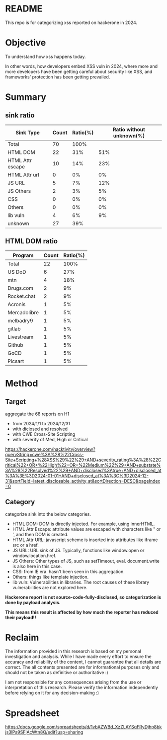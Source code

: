 # README

This repo is for categorizing xss reported on hackerone in 2024.

# Objective

To understand how xss happens today.

In other words, how developers embed XSS vuln in 2024, where more and more developers have been getting careful about security like XSS, and frameworks' protection has been getting prevailed.

# Summary

## sink ratio

|Sink Type|Count|Ratio(%)|Ratio without unknown(%)|
| -- | -- | -- | -- |
|Total|70|100%||
|  HTML DOM|22|31%|51%|
|  HTML Attr escape|10|14%|23%|
|  HTML Attr url|0|0%|0%|
|  JS URL|5|7%|12%|
|  JS Others|2|3%|5%|
|  CSS|0|0%|0%|
|  Others|0|0%|0%|
|  lib vuln|4|6%|9%|
|  unknown|27|39%||

## HTML DOM ratio
| Program|	Count|	Ratio(%)|
| -- | -- | -- | 
| Total|	22|	100%|
| US DoD|	6|	27%|
| mtn|	4|	18%|
| Drugs.com |	2 |	9%|
| Rocket.chat |	2	| 9%|
| Acronis|	1|	5%|
| Mercadolibre|	1|	5%|
| melbadry9|	1|	5%|
| gitlab|	1|	5%|
| Livestream|	1|	5%|
| Github|	1|	5%|
| GoCD|	1|	5%|
| Picsart|	1|	5%|

# Method

## Target

aggregate the 68 reports on H1

- from 2024/1/1 to 2024/12/31
- with diclosed and resolved
- with CWE Cross-Site Scripting
- with severity of Med, High or Critical

https://hackerone.com/hacktivity/overview?queryString=cwe%3A%28%22Cross-Site+Scripting+%28XSS%29%22%29+AND+severity_rating%3A%28%22Critical%22+OR+%22High%22+OR+%22Medium%22%29+AND+substate%3A%28%22Resolved%22%29+AND+disclosed%3Atrue+AND+disclosed_at%3A%3E%3D2024-01-01+AND+disclosed_at%3A%3C%3D2024-12-31&sortField=latest_disclosable_activity_at&sortDirection=DESC&pageIndex=0

## Category

categorize sink into the below categories.

- HTML DOM: DOM is directly injected. For example, using innerHTML.
- HTML Attr Escape: attribute values are escaped with characters like " or ', and then DOM is created.
- HTML Attr URL: javascript scheme is inserted into attributes like iframe src or a href.
- JS URL: URL sink of JS. Typically, functions like window.open or window.location.href.
- JS Others: Other types of JS, such as setTimeout, eval. document.write is also here in this case.
- CSS: from IE era. hasn't been seen in this aggregation.
- Others: things like template injection.
- lib vuln: Vulnerabilities in libraries. The root causes of these library vulnerabilities are not explored here.

**Hackerone report is not source-code-fully-disclosed, so categorization is done by payload analysis.**

**This means this result is affected by how much the reporter has reduced their payload!!**

# Reclaim

The information provided in this research is based on my personal investigation and analysis. While I have made every effort to ensure the accuracy and reliability of the content, I cannot guarantee that all details are correct. The all contents presented are for informational purposes only and should not be taken as definitive or authoritative :)

I am not responsible for any consequences arising from the use or interpretation of this research. Please verify the information independently before relying on it for any decision-making :)

# Spreadsheet

https://docs.google.com/spreadsheets/d/1vbAZWBd_XzZLAYSqFRyDjhp8bkjs3lPa9SFjAcWtn8Q/edit?usp=sharing